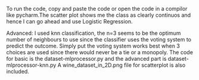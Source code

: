 To run the code, copy and paste the code or open the code in a compilor like pycharm.The scatter plot shows me the class as clearly continuos and hence I can go ahead and use Logistic Regression.

Advanced: I used knn classification, the n=3 seems to be the optimum number of neighbours to use since the classifier uses the voting system to predict the outcome. Simply put the voting system works best when 3 choices are used since there would never be a tie or a monopoly.
The code for basic is the dataset-mlprocessor.py and the advanced part is dataset-mlprocessor-knn.py
A wine_dataset_in_2D.png file for scatterplot is also included.
